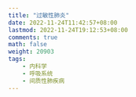```yaml
---
title: "过敏性肺炎"
date: 2022-11-24T11:42:57+08:00
lastmod: 2022-11-24T19:12:53+08:00
comments: true
math: false
weight: 20903
tags:
    - 内科学
    - 呼吸系统
    - 间质性肺疾病
---
```


